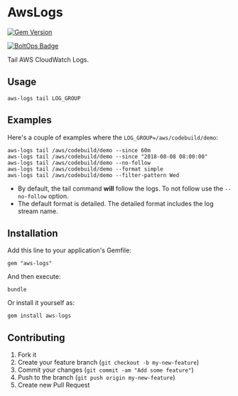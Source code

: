 # AwsLogs

[![Gem Version](https://badge.fury.io/rb/GEMNAME.png)](http://badge.fury.io/rb/GEMNAME)

[![BoltOps Badge](https://img.boltops.com/boltops/badges/boltops-badge.png)](https://www.boltops.com)

Tail AWS CloudWatch Logs.

## Usage

    aws-logs tail LOG_GROUP

## Examples

Here's a couple of examples where the `LOG_GROUP=/aws/codebuild/demo`:

    aws-logs tail /aws/codebuild/demo --since 60m
    aws-logs tail /aws/codebuild/demo --since "2018-08-08 08:00:00"
    aws-logs tail /aws/codebuild/demo --no-follow
    aws-logs tail /aws/codebuild/demo --format simple
    aws-logs tail /aws/codebuild/demo --filter-pattern Wed

* By default, the tail command **will** follow the logs.  To not follow use the `--no-follow` option.
* The default format is detailed. The detailed format includes the log stream name.

## Installation

Add this line to your application's Gemfile:

    gem "aws-logs"

And then execute:

    bundle

Or install it yourself as:

    gem install aws-logs

## Contributing

1. Fork it
2. Create your feature branch (`git checkout -b my-new-feature`)
3. Commit your changes (`git commit -am "Add some feature"`)
4. Push to the branch (`git push origin my-new-feature`)
5. Create new Pull Request
